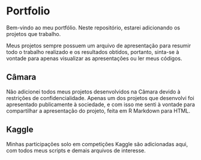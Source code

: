 # Portfolio

Bem-vindo ao meu portfólio. Neste repositório, estarei adicionando os projetos que trabalho.

Meus projetos sempre possuem um arquivo de apresentação para resumir todo o trabalho realizado e os resultados obtidos, portanto, sinta-se à vontade para apenas visualizar as apresentações ou ler meus códigos.

## Câmara

Não adicionei todos meus projetos desenvolvidos na Câmara devido à restrições de confidencialidade. Apenas um dos projetos que desenvolvi foi apresentado publicamente à sociedade, e com isso me senti à vontade para compartilhar a apresentação do projeto, feita em R Markdown para HTML.

## Kaggle

Minhas participações solo em competições Kaggle são adicionadas aqui, com todos meus scripts e demais arquivos de interesse.

